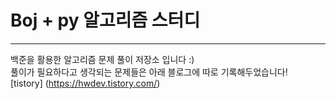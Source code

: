 # Boj + py 알고리즘 스터디
---

백준을 활용한 알고리즘 문제 풀이 저장소 입니다 :) <br />
풀이가 필요하다고 생각되는 문제들은 아래 블로그에 따로 기록해두었습니다! <br />
[tistory] (https://hwdev.tistory.com/)
